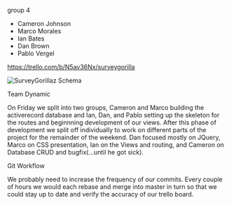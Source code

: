 group 4

* Cameron Johnson  
* Marco Morales  
* Ian Bates  
* Dan Brown  
* Pablo Vergel  


https://trello.com/b/N5av36Nx/surveygorilla

![SurveyGorillaz Schema](http://i.minus.com/inaPRJCSGMIYa.png)


Team Dynamic

On Friday we split into two groups, Cameron and Marco building the activerecord database and Ian, Dan, and Pablo setting up the skeleton for the routes and beginnning development of our views. After this phase of development we split off individually to work on different parts of the project for the remainder of the weekend. Dan focused mostly on JQuery, Marco on CSS presentation, Ian on the Views and routing, and Cameron on Database CRUD and bugfix(...until he got sick). 



Git Workflow

We probably need to increase the frequency of our commits. Every couple of hours we would each rebase and merge into master in turn so that we could stay up to date and verify the accuracy of our trello board. 
